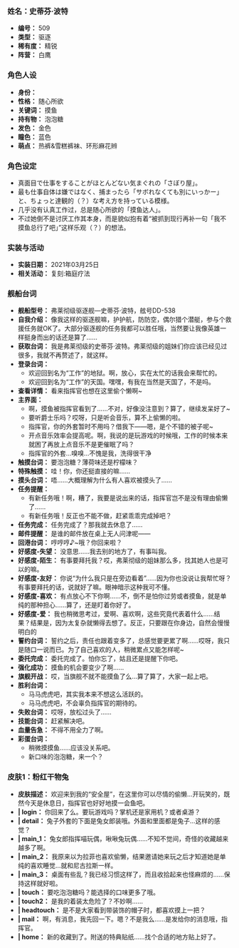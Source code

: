 ### 姓名：史蒂芬·波特
* **编号：** 509
* **类型：** 驱逐
* **稀有度：** 精锐
* **阵营：** 白鹰


### 角色人设
* **身份：** 
* **性格：** 随心所欲
* **关键词：** 摸鱼
* **持有物：** 泡泡糖
* **发色：** 金色
* **瞳色：** 蓝色
* **萌点：** 热裤&雪糕裤袜、环形麻花辫


### 角色设定
* 真面目で仕事をすることがほとんどない気まぐれの「さぼり屋」。
* 最も仕事自体は嫌ではなく、捕まったら「サボれなくても別にいっかー」と、ちょっと達観的（？）な考え方を持っている模様。
* 几乎没有认真工作过，总是随心所欲的「摸鱼达人」。
* 不过她倒不是讨厌工作其本身，而是貌似抱有着“被抓到现行再补一句「我不摸鱼总行了吧」”这样乐观（？）的想法。


### 实装与活动
* **实装日期：** 2021年03月25日
* **相关活动：** 复刻:箱庭疗法


### 舰船台词
* **舰船型号：** 弗莱彻级驱逐舰—史蒂芬·波特，舷号DD-538
* **自我介绍：** 像我这样的驱逐舰嘛，护护航，防防空，偶尔猎个潜艇，参与个救援任务就OK了。大部分驱逐舰的任务我都可以胜任哦，当然要让我像英雄一样挺身而出的话还是算了……
* **获取台词：** 我是弗莱彻级的史蒂芬·波特。弗莱彻级的姐妹们你应该已经见过很多，我就不再赘述了，就这样。
* **登录台词：**
  * 欢迎回到名为“工作”的地狱。啊，放心，实在太忙的话我会来帮忙的。
  * 欢迎回到名为“工作”的天国。嘿嘿，有我在当然是天国了，不是吗。
* **查看详情：** 看来指挥官也想在这里偷个懒啊~
* **主界面：**
  * 啊，摸鱼被指挥官看到了……不对，好像没注意到？算了，继续发呆好了~
  * 要听爵士乐吗？哎呀，只是听会音乐，算不上偷懒的啦。
  * 指挥官，你的外套暂时不用吗？借我下——嗯，是个不错的被子呢~
  * 开点音乐效率会提高呢。啊，我说的是玩游戏的时候哦，工作的时候本来就困了再放上点音乐不是更催眠了吗？
  * 指挥官的外套…嗅嗅…不愧是我，洗得很干净
* **触摸台词：** 要泡泡糖？薄荷味还是柠檬味？
* **特殊触摸：** 哇！你，你还挺直接的嘛……
* **摸头台词：** 唔……大概理解为什么有人喜欢被摸头了……
* **任务提醒：**
  * 有新任务哦！啊，糟了，我要是说出来的话，指挥官岂不是没有理由偷懒了……
  * 有新任务哦！反正也不能不做，赶紧乖乖完成掉吧？
* **任务完成：** 任务完成了？那我就去休息了……
* **邮件提醒：** 是谁的邮件放在桌上无人问津呢——
* **回港台词：** 哼哼哼♪~哦？你回来啦？
* **好感度-失望：** 没意思……我去别的地方了，有事叫我。
* **好感度-陌生：** 有事要拜托我？哎，弗莱彻级的姐妹那么多，找其她人也是可以的嘛。
* **好感度-友好：** 你说“为什么我只是在旁边看着”……因为你也没说让我帮忙呀？有事要拜托的话，说就好了嘛。眼神暗示这种我可不懂。
* **好感度-喜欢：** 有点放心不下你啊……不，倒不是怕你过劳或者摸鱼，就是单纯的那种担心……算了，还是盯着你好了。
* **好感度-爱：** 我也稍微思考过，爱啊、喜欢啊，这些究竟代表着什么……结果？结果是，因为太复杂就懒得去想了。反正，只要跟在你身边，自然会慢慢明白的
* **誓约台词：** 誓约之后，责任也跟着变多了，总感觉要更累了啊……哎呀，我只是随口一说而已。为了自己喜欢的人，稍微累点又能怎样呢~
* **委托完成：** 委托完成了。怕你忘了，姑且还是提醒下你吧。
* **强化成功：** 摸鱼的机会要变少了啊……
* **旗舰开战：** 哎，当旗舰不就不能摸鱼了么…算了算了，大家一起上吧。
* **胜利台词：**
  * 马马虎虎吧，其实我本来不想这么活跃的。
  * 马马虎虎吧，不会辜负指挥官的期待的。
* **失败台词：** 哎呀，放松过头了……
* **技能台词：** 赶紧解决吧。
* **血量告急：** 不得不用全力了啊。
* **彩蛋台词：**
  * 稍微摸摸鱼……应该没关系吧。
  * 新口味的泡泡糖，来一个？


### 皮肤1：粉红干物兔
* **皮肤描述：** 欢迎来到我的“安全屋”，在这里你可以尽情的偷懒…开玩笑的，既然今天是休息日，指挥官也好好地摸一会鱼吧。
* **| login：** 你回来了么。要玩游戏吗？掌机还是家用机？或者桌游？
* **| detail：** 兔子外套的下面是兔女郎装哦。外面和里面都是兔子…这样的感觉？
* **| main_1：** 兔女郎指挥喵玩偶，啾啾兔玩偶……不知不觉间，奇怪的收藏越来越多了啊。
* **| main_2：** 我原来以为拉菲也喜欢偷懒，结果邀请她来玩之后才知道她是单纯的喜欢睡觉…就和尼古拉斯一样。
* **| main_3：** 桌面有些乱？我已经习惯这样了，而且收拾起来也怪麻烦的……保持这样就好啦。
* **| touch：** 要吃泡泡糖吗？能选择的口味更多了哦。
* **| touch2：** 是我的着装太危险了？不妙啊……
* **| headtouch：** 是不是大家看到带装饰的帽子时，都喜欢摸上一把？
* **| mail：** 啊，有消息，我先回一下。嗯？不是我么……是发给你的消息哦，指挥官。
* **| home：** 新的收藏到了。附送的特典贴纸……找个合适的地方贴上好了。
